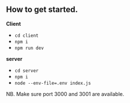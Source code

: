 ## How to get started.

**Client**
- `cd client`
- `npm i`
- `npm run dev`

**server**
- `cd server`
- `npm i`
- `node --env-file=.env index.js`

NB. Make sure port 3000 and 3001 are available.
